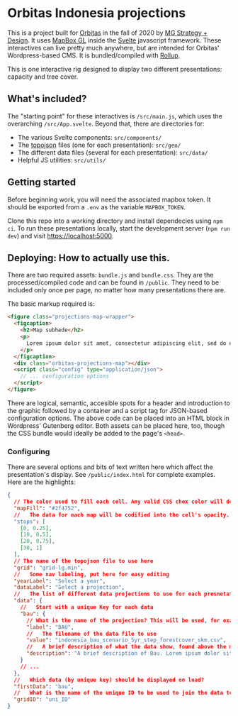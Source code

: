 # Orbitas Indonesia projections

This is a project built for [Orbitas](orbitas.finance) in the fall of 2020 by [MG Strategy + Design](https://mgstrategy.design/). It uses [MapBox GL](https://docs.mapbox.com/mapbox-gl-js/api/) inside the [Svelte](https://svelte.dev/) javascript framework. These interactives can live pretty much anywhere, but are intended for Orbitas' Wordpress-based CMS. It is bundled/compiled with [Rollup](https://rollupjs.org/guide/en/).

This is one interactive rig designed to display two different presentations: capacity and tree cover.

## What's included?

The "starting point" for these interactives is `/src/main.js`, which uses the overarching `/src/App.svelte`. Beyond that, there are directories for:

- The various Svelte components: `src/components/`
- The [topojson](https://github.com/topojson/topojson) files (one for each presentation): `src/geo/`
- The different data files (several for each presentation): `src/data/`
- Helpful JS utilities: `src/utils/`

## Getting started

Before beginning work, you will need the associated mapbox token. It should be exported from a `.env` as the variable `MAPBOX_TOKEN`.

Clone this repo into a working directory and install dependecies using `npm ci`. To run these presentations locally, start the development server (`npm run dev`) and visit [https://localhost:5000](https://localhost:5000).

## Deploying: How to actually use this.

There are two required assets: `bundle.js` and `bundle.css`. They are the processed/compiled code and can be found in `/public`. They need to be included only once per page, no matter how many presentations there are.

The basic markup required is:

```html
<figure class="projections-map-wrapper">
  <figcaption>
    <h2>Map subhede</h2>
    <p>
      Lorem ipsum dolor sit amet, consectetur adipiscing elit, sed do eiusmod tempor incididunt ut labore et dolore magna aliqua. Auctor urna nunc id cursus metus aliquam eleifend mi. Bibendum neque
    </p>
  </figcaption>
  <div class="orbitas-projections-map"></div>
  <script class="config" type="application/json">
    // ... configuration options
  </script>
</figure>
```

There are logical, semantic, accesible spots for a header and introduction to the graphic followed by a container and a script tag for JSON-based configuration options. The above code can be placed into an HTML block in Wordpress' Gutenberg editor. Both assets can be placed here, too, though the CSS bundle would ideally be added to the page's `<head>`.

### Configuring

There are several options and bits of text written here which affect the presentation's display. See `/public/index.html` for complete examples. Here are the highlights:

```json
{
  // The color used to fill each cell. Any valid CSS chex color will do.
  "mapFill": "#2f4752",
  //   The data for each map will be codified into the cell's opacity. Read more about these stops here: https://docs.mapbox.com/mapbox-gl-js/style-spec/expressions/
  "stops": [
    [0, 0.25],
    [10, 0.5],
    [20, 0.75],
    [30, 1]
  ],
  // The name of the topojson file to use here
  "grid": "grid-lg.min",
  //   Some nav labeling, put here for easy editing
  "yearLabel": "Select a year",
  "dataLabel": "Select a projection",
  //   The list of different data projections to use for each presnetation
  "data": {
    //   Start with a unique Key for each data
    "bau": {
      // What is the name of the projection? This will be used, for example, in the dropdown data picker.
      "label": "BAU",
      //   The filename of the data file to use
      "value": "indonesia_bau_scenario_5yr_step_forestcover_skm.csv",
      //   A brief description of what the data show, found above the map
      "description": "A brief description of Bau. Lorem ipsum dolor sit amet, consectetur adipiscing elit, sed do eiusmod tempor."
    }
    // ...
  },
  //   Which data (by unique key) should be displayed on load?
  "firstData": "bau",
  //   What is the name of the unique ID to be used to join the data to the geo file?
  "gridID": "uni_ID"
}
```
